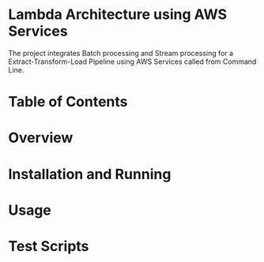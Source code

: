 # Lambda Architecture using AWS Services 
The project integrates Batch processing and Stream processing for a Extract-Transform-Load Pipeline using AWS Services called from Command Line. 

# Table of Contents
# Overview
# Installation and Running 
# Usage
# Test Scripts

